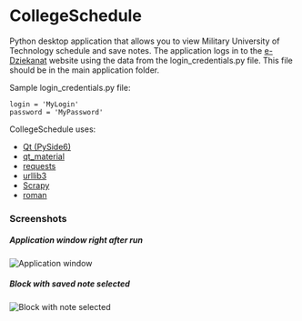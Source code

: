 # CollegeSchedule
Python desktop application that allows you to view Military University of Technology schedule and save notes.
The application logs in to the [e-Dziekanat](https://s1.wcy.wat.edu.pl/ed1/) website using the data from the login_credentials.py file. This file should be in the main application folder.

Sample login_credentials.py file:
```
login = 'MyLogin'
password = 'MyPassword'
```

CollegeSchedule uses:
- [Qt (PySide6)](https://www.qt.io/blog/qt-for-python-6-released)
- [qt_material](https://pypi.org/project/qt-material/)
- [requests](https://pypi.org/project/requests/)
- [urllib3](https://pypi.org/project/urllib3/)
- [Scrapy](https://scrapy.org/)
- [roman](https://pypi.org/project/roman/)

### Screenshots
##### Application window right after run
![Application window](https://i.imgur.com/O4k2gUG.png)
##### Block with saved note selected
![Block with note selected](https://i.imgur.com/klIiFUA.png)
